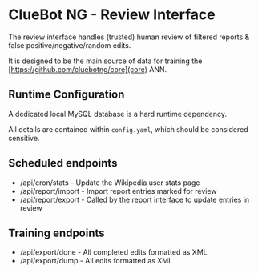 ClueBot NG - Review Interface
=============================

The review interface handles (trusted) human review of filtered reports & false positive/negative/random edits.

It is designed to be the main source of data for training the [https://github.com/cluebotng/core](core) ANN.

## Runtime Configuration

A dedicated local MySQL database is a hard runtime dependency.

All details are contained within `config.yaml`, which should be considered sensitive.

## Scheduled endpoints
* /api/cron/stats - Update the Wikipedia user stats page
* /api/report/import - Import report entries marked for review
* /api/report/export - Called by the report interface to update entries in review

## Training endpoints
* /api/export/done - All completed edits formatted as XML
* /api/export/dump - All edits formatted as XML
